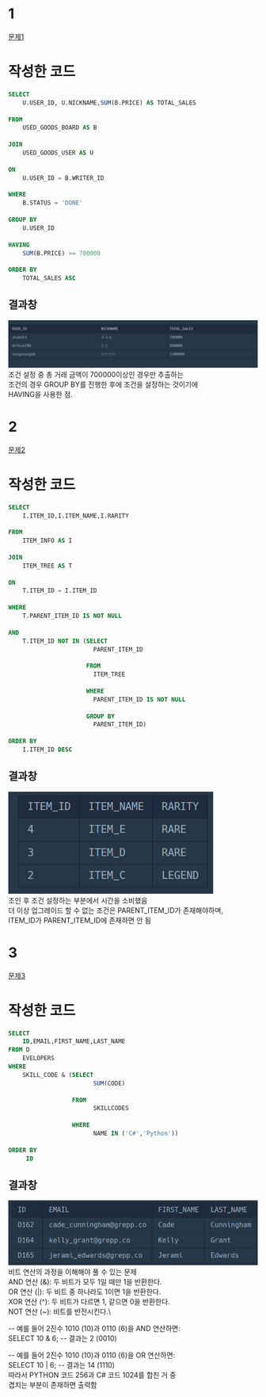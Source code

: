 # 1
<a href="https://school.programmers.co.kr/learn/courses/30/lessons/164668/">문제1</a>

# 작성한 코드
```sql
SELECT 
    U.USER_ID, U.NICKNAME,SUM(B.PRICE) AS TOTAL_SALES

FROM 
    USED_GOODS_BOARD AS B

JOIN 
    USED_GOODS_USER AS U 

ON
    U.USER_ID = B.WRITER_ID

WHERE 
    B.STATUS = 'DONE' 

GROUP BY 
    U.USER_ID

HAVING 
    SUM(B.PRICE) >= 700000

ORDER BY 
    TOTAL_SALES ASC
```

## 결과창
![스크린샷](/SQL/img/20241001_021742.png)\
조건 설정 중 총 거래 금액이 700000이상인 경우만 추출하는\
조건의 경우 GROUP BY를 진행한 후에 조건을 설정하는 것이기에\
HAVING을 사용한 점.



# 2
<a href="https://school.programmers.co.kr/learn/courses/30/lessons/273712/">문제2</a>

# 작성한 코드
```sql
SELECT 
    I.ITEM_ID,I.ITEM_NAME,I.RARITY

FROM 
    ITEM_INFO AS I

JOIN 
    ITEM_TREE AS T

ON 
    T.ITEM_ID = I.ITEM_ID

WHERE 
    T.PARENT_ITEM_ID IS NOT NULL

AND 
    T.ITEM_ID NOT IN (SELECT 
                        PARENT_ITEM_ID 

                      FROM 
                        ITEM_TREE

                      WHERE 
                        PARENT_ITEM_ID IS NOT NULL

                      GROUP BY 
                        PARENT_ITEM_ID)

ORDER BY 
    I.ITEM_ID DESC
```

## 결과창
![스크린샷](/SQL/img/20241001_032939.png)\
조인 후 조건 설정하는 부분에서 시간을 소비했음\
더 이상 업그레이드 할 수 없는 조건은 PARENT_ITEM_ID가 존재해야하며,\
ITEM_ID가 PARENT_ITEM_ID에 존재하면 안 됨



# 3
<a href="https://school.programmers.co.kr/learn/courses/30/lessons/276034/">문제3</a>

# 작성한 코드
```sql
SELECT 
    ID,EMAIL,FIRST_NAME,LAST_NAME
FROM D
    EVELOPERS
WHERE 
    SKILL_CODE & (SELECT 
                        SUM(CODE) 

                  FROM 
                        SKILLCODES 
                
                  WHERE 
                        NAME IN ('C#','Python'))

ORDER BY
     ID
```

## 결과창
![스크린샷](/SQL/img/20241001_040800.png)\
비트 연산의 과정을 이해해야 풀 수 있는 문제\
AND 연산 (&): 두 비트가 모두 1일 때만 1을 반환한다.\
OR 연산 (|): 두 비트 중 하나라도 1이면 1을 반환한다.\
XOR 연산 (^): 두 비트가 다르면 1, 같으면 0을 반환한다.\
NOT 연산 (~): 비트를 반전시킨다.\

-- 예를 들어 2진수 1010 (10)과 0110 (6)을 AND 연산하면:\
SELECT 10 & 6;  -- 결과는 2 (0010)

-- 예를 들어 2진수 1010 (10)과 0110 (6)을 OR 연산하면:\
SELECT 10 | 6;  -- 결과는 14 (1110)\
따라서 PYTHON 코드 256과 C# 코드 1024를 합친 거 중\
겹치는 부분이 존재하면 출력함